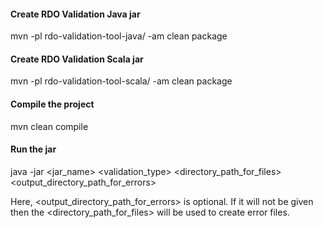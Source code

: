 #### Create RDO Validation Java jar
mvn -pl rdo-validation-tool-java/ -am clean package

#### Create RDO Validation Scala jar
mvn -pl rdo-validation-tool-scala/ -am clean package

#### Compile the project
mvn clean compile

#### Run the jar
java -jar <jar_name> <validation_type> <directory_path_for_files> <output_directory_path_for_errors>

Here, <output_directory_path_for_errors> is optional. If it will not be given then the <directory_path_for_files> will be used to create error files.








